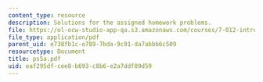 ```yaml
---
content_type: resource
description: Solutions for the assigned homework problems.
file: https://ol-ocw-studio-app-qa.s3.amazonaws.com/courses/7-012-introduction-to-biology-fall-2004/eaf295dfcee8b693c8b6e2a7ddf89d59_ps5a.pdf
file_type: application/pdf
parent_uid: e738fb1c-e789-7bda-9c91-da7abbb6c509
resourcetype: Document
title: ps5a.pdf
uid: eaf295df-cee8-b693-c8b6-e2a7ddf89d59
---
```

